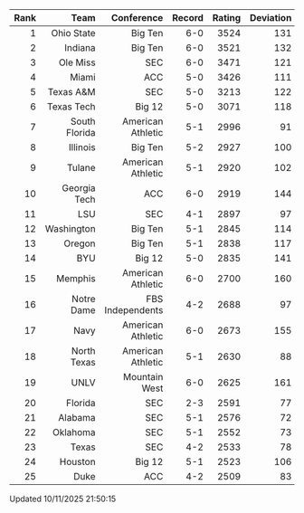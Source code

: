 | Rank  | Team                 | Conference           | Record   | Rating | Deviation |
| ---:  | ---:                 | ---:                 | ---:     | ---:   | ---:      |
| 1     | Ohio State           | Big Ten              | 6-0      | 3524   | 131       |
| 2     | Indiana              | Big Ten              | 6-0      | 3521   | 132       |
| 3     | Ole Miss             | SEC                  | 6-0      | 3471   | 121       |
| 4     | Miami                | ACC                  | 5-0      | 3426   | 111       |
| 5     | Texas A&M            | SEC                  | 5-0      | 3213   | 122       |
| 6     | Texas Tech           | Big 12               | 5-0      | 3071   | 118       |
| 7     | South Florida        | American Athletic    | 5-1      | 2996   | 91        |
| 8     | Illinois             | Big Ten              | 5-2      | 2927   | 100       |
| 9     | Tulane               | American Athletic    | 5-1      | 2920   | 102       |
| 10    | Georgia Tech         | ACC                  | 6-0      | 2919   | 144       |
| 11    | LSU                  | SEC                  | 4-1      | 2897   | 97        |
| 12    | Washington           | Big Ten              | 5-1      | 2845   | 114       |
| 13    | Oregon               | Big Ten              | 5-1      | 2838   | 117       |
| 14    | BYU                  | Big 12               | 5-0      | 2835   | 141       |
| 15    | Memphis              | American Athletic    | 6-0      | 2700   | 160       |
| 16    | Notre Dame           | FBS Independents     | 4-2      | 2688   | 97        |
| 17    | Navy                 | American Athletic    | 6-0      | 2673   | 155       |
| 18    | North Texas          | American Athletic    | 5-1      | 2630   | 88        |
| 19    | UNLV                 | Mountain West        | 6-0      | 2625   | 161       |
| 20    | Florida              | SEC                  | 2-3      | 2591   | 77        |
| 21    | Alabama              | SEC                  | 5-1      | 2576   | 72        |
| 22    | Oklahoma             | SEC                  | 5-1      | 2552   | 73        |
| 23    | Texas                | SEC                  | 4-2      | 2533   | 78        |
| 24    | Houston              | Big 12               | 5-1      | 2523   | 106       |
| 25    | Duke                 | ACC                  | 4-2      | 2509   | 83        |

Updated 10/11/2025 21:50:15
